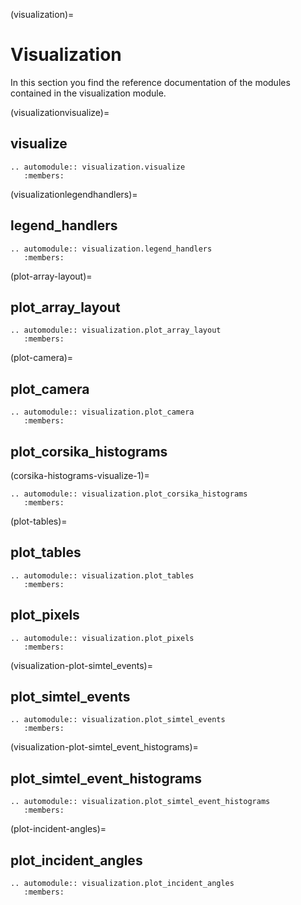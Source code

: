 (visualization)=

# Visualization

In this section you find the reference documentation of the modules contained in
the visualization module.

(visualizationvisualize)=

## visualize

```{eval-rst}
.. automodule:: visualization.visualize
   :members:
```

(visualizationlegendhandlers)=

## legend_handlers

```{eval-rst}
.. automodule:: visualization.legend_handlers
   :members:
```

(plot-array-layout)=

## plot_array_layout

```{eval-rst}
.. automodule:: visualization.plot_array_layout
   :members:
```

(plot-camera)=

## plot_camera

```{eval-rst}
.. automodule:: visualization.plot_camera
   :members:
```

## plot_corsika_histograms

(corsika-histograms-visualize-1)=

```{eval-rst}
.. automodule:: visualization.plot_corsika_histograms
   :members:
```

(plot-tables)=

## plot_tables

```{eval-rst}
.. automodule:: visualization.plot_tables
   :members:
```

## plot_pixels

```{eval-rst}
.. automodule:: visualization.plot_pixels
   :members:
```

(visualization-plot-simtel_events)=

## plot_simtel_events

```{eval-rst}
.. automodule:: visualization.plot_simtel_events
   :members:
```

(visualization-plot-simtel_event_histograms)=

## plot_simtel_event_histograms

```{eval-rst}
.. automodule:: visualization.plot_simtel_event_histograms
   :members:
```

(plot-incident-angles)=

## plot_incident_angles

```{eval-rst}
.. automodule:: visualization.plot_incident_angles
   :members:
```
